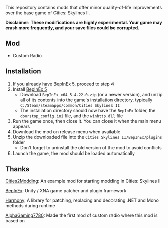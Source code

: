 This repository contains mods that offer minor quality-of-life improvements over the base game of Cities: Skylines II.

**Disclaimer: These modifications are highly experimental. Your game may crash more frequently, and your save files could be corrupted.**

## Mod

* Custom Radio

## Installation

1. If you already have BepInEx 5, proceed to step 4
2. Install [BepInEx 5](https://github.com/BepInEx/BepInEx/releases)
   * Download `BepInEx_x64_5.4.22.0.zip` (or a newer version), and unzip all of its contents into the game's installation directory, typically `C:/Steam/steamapps/common/Cities Skylines II`
   * The installation directory should now have the `BepInEx` folder, the `doorstop_config.ini` file, and the `winhttp.dll` file
3. Run the game once, then close it. You can close it when the main menu appears
4. Download the mod on release menu when available
5. Unzip the downloaded file into the `Cities Skylines II/BepInEx/plugins` folder
   * Don't forget to uninstall the old version of the mod to avoid conflicts
6. Launch the game, the mod should be loaded automatically

## Thanks

[Cities2Modding](https://github.com/optimus-code/Cities2Modding): An example mod for starting modding in Cities: Skylines II

[BepInEx](https://github.com/BepInEx/BepInEx): Unity / XNA game patcher and plugin framework

[Harmony](https://github.com/pardeike/Harmony): A library for patching, replacing and decorating .NET and Mono methods during runtime

[AlphaGaming7780](https://github.com/AlphaGaming7780): Made the first mod of custom radio where this mod is based on